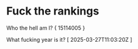 # Fuck the rankings

Who the hell am I?
{ 15114005 }

What fucking year is it?
[ 2025-03-27T11:03:20Z ]
